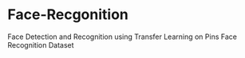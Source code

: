 # Face-Recgonition
Face Detection and Recognition using Transfer Learning on Pins Face Recognition Dataset
